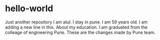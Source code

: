 # hello-world
Just another repository
I am atul. I stay in pune. I am 59 years old. 
I am adding a new line in this. About my education. 
I am graduated from the colleage of engineering Pune. 
These are the changes made by Pune team. 
